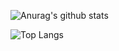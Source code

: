 ![Anurag's github stats](https://github-readme-stats.vercel.app/api?username=zerbinidamata&count_private=true&show_icons=true&theme=dark&include_all_commits=true)

![Top Langs](https://github-readme-stats.vercel.app/api/top-langs/?username=zerbinidamata&theme=dark&hide=html,php,css&count_private=true&show_icons=true&layout=compact)
